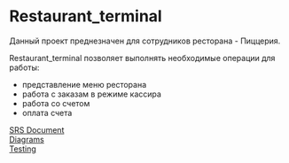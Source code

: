 # Restaurant_terminal

Данный проект преднезначен для сотрудников ресторана - Пиццерия.

Restaurant_terminal позволяет выполнять необходимые операции для работы:
* представление меню ресторана
* работа с заказам  в режиме кассира
* работа со счетом
* оплата счета 

[SRS Document](https://github.com/Evgeniy999/Restaurant_terminal/blob/master/Documentation/SRS.md)                                         
[Diagrams](https://github.com/Evgeniy999/Restaurant_terminal/tree/master/Documentation/Diagrams)                                           
[Testing](https://github.com/Evgeniy999/Restaurant_terminal/tree/master/Testing)
